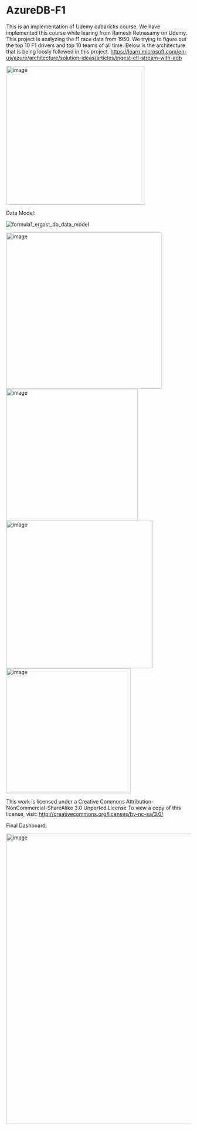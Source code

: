# AzureDB-F1

This is an implementation of Udemy dabaricks course. We have implemented this course while learing from Ramesh Retnasamy on Udemy. 
This project is analyzing the f1 race data from 1950. We trying to figure out the top 10 F1 drivers and top 10 teams of all time.
Below is the architecture that is being loosly followed in this project.
https://learn.microsoft.com/en-us/azure/architecture/solution-ideas/articles/ingest-etl-stream-with-adb

<img width="377" alt="image" src="https://github.com/user-attachments/assets/9ea614d5-7964-42e6-a1f3-150fc9d7d8ca">

Data Model:

![formula1_ergast_db_data_model](https://github.com/user-attachments/assets/c7354298-734c-48bd-aa3b-bd25708aa57c)


<img width="425" alt="image" src="https://github.com/user-attachments/assets/6470af88-156d-43a6-88f4-41634cbb8b95">

<img width="359" alt="image" src="https://github.com/user-attachments/assets/97d44b9d-22a1-43b2-9c52-a18b2e00db44">

<img width="401" alt="image" src="https://github.com/user-attachments/assets/29825c00-1722-492c-bd6d-d9b60b7ba474">

<img width="340" alt="image" src="https://github.com/user-attachments/assets/5dc33475-0611-4aa0-b351-fc32f4640967">



This work is licensed under a Creative Commons Attribution-NonCommercial-ShareAlike 3.0 Unported License
To view a copy of this license, visit: http://creativecommons.org/licenses/by-nc-sa/3.0/

Final Dashboard:

<img width="790" alt="image" src="https://github.com/user-attachments/assets/c8618027-4014-4eb6-b5cc-a11d4ac85be9">

